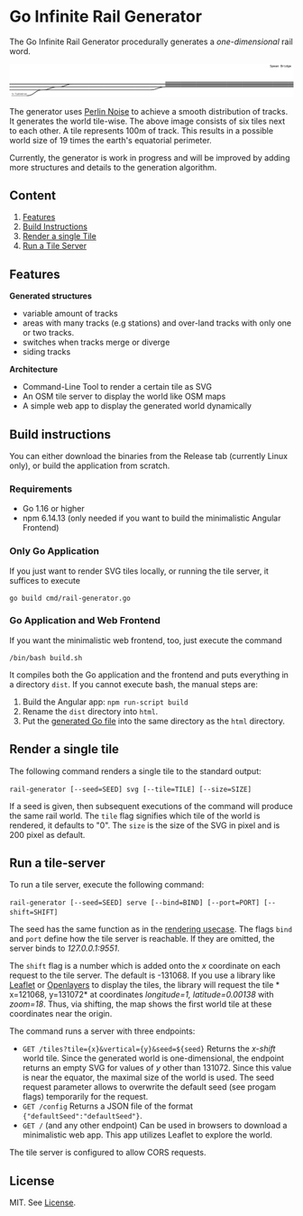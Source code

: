 # Go Infinite Rail Generator

The Go Infinite Rail Generator procedurally generates a *one-dimensional* rail word. 

![On generated world example](images/rails.png)

The generator uses [Perlin Noise](https://en.wikipedia.org/wiki/Perlin_noise) to achieve a smooth
distribution of tracks. It generates the world tile-wise. The above image consists of six tiles next
to each other. A tile represents 100m of track. This results in a possible world size of 19 times the earth's equatorial perimeter.

Currently, the generator is work in progress and will be improved by adding more structures and details
to the generation algorithm.

## Content

1. [Features](#features)
2. [Build Instructions](#build-instructions)
3. [Render a single Tile](#render-a-single-tile)
4. [Run a Tile Server](#run-a-tile-server)

## Features

**Generated structures**

* variable amount of tracks
* areas with many tracks (e.g stations) and over-land tracks with only one or two tracks.
* switches when tracks merge or diverge
* siding tracks

**Architecture**

* Command-Line Tool to render a certain tile as SVG
* An OSM tile server to display the world like OSM maps
* A simple web app to display the generated world dynamically

## Build instructions

You can either download the binaries from the Release tab (currently Linux only), or build the application from scratch.

### Requirements

* Go 1.16 or higher
* npm 6.14.13 (only needed if you want to build the minimalistic Angular Frontend)

### Only Go Application

If you just want to render SVG tiles locally, or running the tile server, it suffices to execute

```
go build cmd/rail-generator.go
```

### Go Application and Web Frontend

If you want the minimalistic web frontend, too, just execute the command

```
/bin/bash build.sh
```

It compiles both the Go application and the frontend and puts everything in a directory `dist`. If you cannot execute
bash, the manual steps are:

1. Build the Angular app: `npm run-script build`
2. Rename the `dist` directory into `html`.
3. Put the [generated Go file](#only-go-application) into the same directory as the `html` directory.

## Render a single tile

The following command renders a single tile to the standard output:

`rail-generator [--seed=SEED] svg [--tile=TILE] [--size=SIZE]`

If a seed is given, then subsequent executions of the command will produce the same rail world. The
`tile` flag signifies which tile of the world is rendered, it defaults to "0". The `size` is the size of the SVG in
pixel and is 200 pixel as default.

## Run a tile-server

To run a tile server, execute the following command:

`rail-generator [--seed=SEED] serve [--bind=BIND] [--port=PORT] [--shift=SHIFT]`

The seed has the same function as in the [rendering usecase](#render-a-single-tile). The flags `bind` and
`port` define how the tile server is reachable. If they are omitted, the server binds to *127.0.0.1:9551*.

The `shift` flag is a number which is added onto the *x* coordinate on each request to the tile server. The default is
-131068. If you use a library like [Leaflet](https://leafletjs.com/) or [Openlayers](https://openlayers.org/) to display the tiles, the library will request the tile *
x=121068, y=131072* at coordinates *longitude=1, latitude=0.00138* with *zoom=18*. Thus, via shifting, the map shows the
first world tile at these coordinates near the origin.

The command runs a server with three endpoints:

* `GET /tiles?tile={x}&vertical={y}&seed=${seed}` Returns the *x-shift* world tile. Since the generated world is
  one-dimensional, the endpoint returns an empty SVG for values of *y* other than 131072. Since this value is near the
  equator, the maximal size of the world is used. The seed request parameter allows to overwrite the default seed (see
  progam flags) temporarily for the request.
* `GET /config` Returns a JSON file of the format `{"defaultSeed":"defaultSeed"}`.
* `GET /` (and any other endpoint) Can be used in browsers to download a minimalistic web app. This app utilizes Leaflet
  to explore the world.
  
The tile server is configured to allow CORS requests.
  
## License

MIT. See [License](LICENSE).
